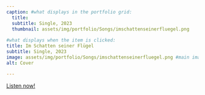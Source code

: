 ```yaml
---
caption: #what displays in the portfolio grid:
  title: 
  subtitle: Single, 2023
  thumbnail: assets/img/portfolio/Songs/imschattenseinerfluegel.png
  
#what displays when the item is clicked:
title: Im Schatten seiner Flügel
subtitle: Single, 2023
image: assets/img/portfolio/Songs/imschattenseinerfluegel.png #main image, can be a link or a file in assets/img/portfolio
alt: Cover

---
```


<a href="https://tr.ee/v-BFp0364V">Listen now!</a>


